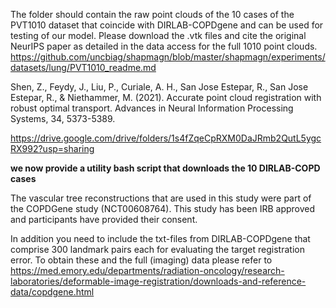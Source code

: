 The folder should contain the raw point clouds of the 10 cases of the PVT1010 dataset that coincide with DIRLAB-COPDgene and can be used for testing of our model. 
Please download the .vtk files and cite the original NeurIPS paper as detailed in the data access for the full 1010 point clouds.
https://github.com/uncbiag/shapmagn/blob/master/shapmagn/experiments/datasets/lung/PVT1010_readme.md

Shen, Z., Feydy, J., Liu, P., Curiale, A. H., San Jose Estepar, R., San Jose Estepar, R., & Niethammer, M. (2021). Accurate point cloud registration with robust optimal transport. Advances in Neural Information Processing Systems, 34, 5373-5389.

https://drive.google.com/drive/folders/1s4fZqeCpRXM0DaJRmb2QutL5ygcRX992?usp=sharing

**we now provide a utility bash script that downloads the 10 DIRLAB-COPD cases**  

The vascular tree reconstructions that are used in this study were part of the COPDGene study (NCT00608764). This study has been IRB approved and participants have provided their consent.

In addition you need to include the txt-files from DIRLAB-COPDgene that comprise 300 landmark pairs each for evaluating the target registration error. To obtain these and the full (imaging) data please refer to https://med.emory.edu/departments/radiation-oncology/research-laboratories/deformable-image-registration/downloads-and-reference-data/copdgene.html
